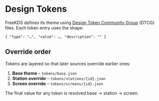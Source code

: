 # Design Tokens

FreeKDS defines its theme using [Design Token Community Group](https://design-tokens.github.io/community-group/format/) (DTCG) files. Each token entry uses the shape:

```
{ "type": "…", "value": …, "description": "" }
```

## Override order

Tokens are layered so that later sources override earlier ones:

1. **Base theme** – `tokens/base.json`
2. **Station override** – `tokens/stations/{id}.json`
3. **Screen override** – `tokens/screens/{id}.json`

The final value for any token is resolved base → station → screen.
